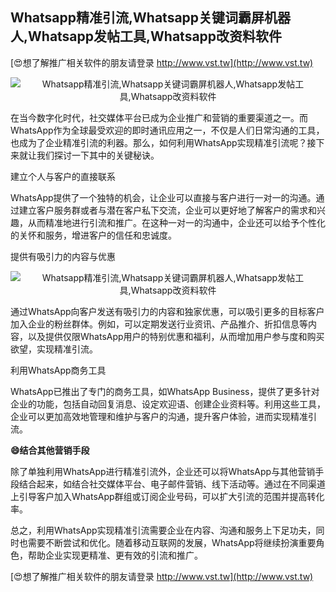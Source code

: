 ## **Whatsapp精准引流,Whatsapp关键词霸屏机器人,Whatsapp发帖工具,Whatsapp改资料软件**

[😍想了解推广相关软件的朋友请登录 http://www.vst.tw](http://www.vst.tw)

 <center><img src="https://vst.tw/MP4/tuiguang/png/0.png" alt="Whatsapp精准引流,Whatsapp关键词霸屏机器人,Whatsapp发帖工具,Whatsapp改资料软件"></center>

在当今数字化时代，社交媒体平台已成为企业推广和营销的重要渠道之一。而WhatsApp作为全球最受欢迎的即时通讯应用之一，不仅是人们日常沟通的工具，也成为了企业精准引流的利器。那么，如何利用WhatsApp实现精准引流呢？接下来就让我们探讨一下其中的关键秘诀。

建立个人与客户的直接联系

WhatsApp提供了一个独特的机会，让企业可以直接与客户进行一对一的沟通。通过建立客户服务群或者与潜在客户私下交流，企业可以更好地了解客户的需求和兴趣，从而精准地进行引流和推广。在这种一对一的沟通中，企业还可以给予个性化的关怀和服务，增进客户的信任和忠诚度。

提供有吸引力的内容与优惠

 <center><img src="https://vst.tw/MP4/tuiguang/png/4.png" alt="Whatsapp精准引流,Whatsapp关键词霸屏机器人,Whatsapp发帖工具,Whatsapp改资料软件"></center>

通过WhatsApp向客户发送有吸引力的内容和独家优惠，可以吸引更多的目标客户加入企业的粉丝群体。例如，可以定期发送行业资讯、产品推介、折扣信息等内容，以及提供仅限WhatsApp用户的特别优惠和福利，从而增加用户参与度和购买欲望，实现精准引流。

利用WhatsApp商务工具

WhatsApp已推出了专门的商务工具，如WhatsApp Business，提供了更多针对企业的功能，包括自动回复消息、设定欢迎语、创建企业资料等。利用这些工具，企业可以更加高效地管理和维护与客户的沟通，提升客户体验，进而实现精准引流。

**😄结合其他营销手段**

除了单独利用WhatsApp进行精准引流外，企业还可以将WhatsApp与其他营销手段结合起来，如结合社交媒体平台、电子邮件营销、线下活动等。通过在不同渠道上引导客户加入WhatsApp群组或订阅企业号码，可以扩大引流的范围并提高转化率。

总之，利用WhatsApp实现精准引流需要企业在内容、沟通和服务上下足功夫，同时也需要不断尝试和优化。随着移动互联网的发展，WhatsApp将继续扮演重要角色，帮助企业实现更精准、更有效的引流和推广。

[😍想了解推广相关软件的朋友请登录 http://www.vst.tw](http://www.vst.tw)



